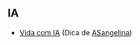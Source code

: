 ## IA

- [Vida com IA](https://open.spotify.com/show/3yeqOp2pZKdqX5Qa3jY6Jz?si=85375475d662402b) (Dica de [ASangelina](https://github.com/ASangelina))
